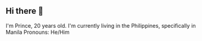 ## Hi there 👋

I'm Prince, 20 years old. 
I'm currently living in the Philippines, specifically in Manila
Pronouns: He/Him

